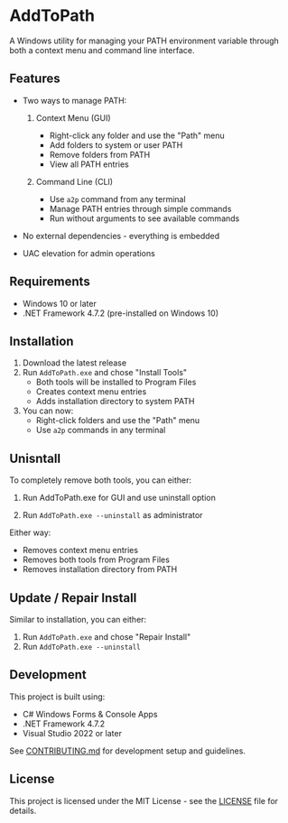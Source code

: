 # AddToPath

A Windows utility for managing your PATH environment variable through both a context menu and command line interface.

## Features

- Two ways to manage PATH:

  1. Context Menu (GUI)
     - Right-click any folder and use the "Path" menu
     - Add folders to system or user PATH
     - Remove folders from PATH
     - View all PATH entries
     
  2. Command Line (CLI)
     - Use `a2p` command from any terminal
     - Manage PATH entries through simple commands
     - Run without arguments to see available commands
- No external dependencies - everything is embedded
- UAC elevation for admin operations

## Requirements

- Windows 10 or later
- .NET Framework 4.7.2 (pre-installed on Windows 10)

## Installation

1. Download the latest release
2. Run `AddToPath.exe` and chose "Install Tools"
   - Both tools will be installed to Program Files
   - Creates context menu entries
   - Adds installation directory to system PATH
3. You can now:
   - Right-click folders and use the "Path" menu
   - Use `a2p` commands in any terminal

## Unisntall

To completely remove both tools, you can either:
1. Run AddToPath.exe for GUI and use uninstall option

2. Run `AddToPath.exe --uninstall` as administrator

Either way:
- Removes context menu entries
- Removes both tools from Program Files
- Removes installation directory from PATH

## Update / Repair Install

Similar to installation, you can either:
1. Run `AddToPath.exe` and chose "Repair Install"
2. Run `AddToPath.exe --uninstall`

## Development

This project is built using:
- C# Windows Forms & Console Apps
- .NET Framework 4.7.2
- Visual Studio 2022 or later

See [CONTRIBUTING.md](CONTRIBUTING.md) for development setup and guidelines.

## License

This project is licensed under the MIT License - see the [LICENSE](LICENSE) file for details.
